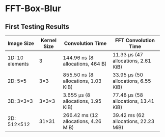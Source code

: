 # FFT-Box-Blur

## First Testing Results

| Image Size       | Kernel Size      | Convolution Time | FFT Convolution Time |
|-----------------|----------------|----------------|--------------------|
| 1D: 10 elements | 3               | 144.96 ns (8 allocations, 464 B) | 11.33 μs (47 allocations, 2.61 KiB) |
| 2D: 5×5         | 3×3             | 855.50 ns (8 allocations, 1.03 KiB) | 33.95 μs (50 allocations, 6.55 KiB) | 
| 3D: 3×3×3       | 3×3×3           | 3.655 μs (8 allocations, 1.95 KiB) | 77.48 μs (58 allocations, 13.41 KiB) |
| 2D: 512×512     | 31×31           | 266.42 ms (12 allocations, 4.26 MiB) | 39.42 ms (62 allocations, 22.23 MiB) 
